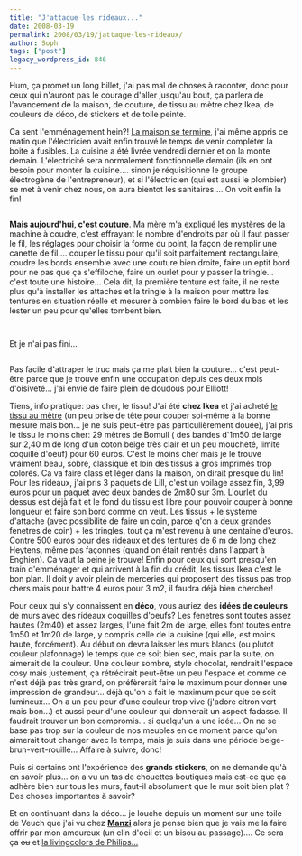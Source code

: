 ```yaml
---
title: "J'attaque les rideaux..."
date: 2008-03-19
permalink: 2008/03/19/jattaque-les-rideaux/
author: Soph
tags: ["post"]
legacy_wordpress_id: 846
---
```


Hum, ça promet un long billet, j'ai pas mal de choses à raconter, donc pour ceux qui n'auront pas le courage d'aller jusqu'au bout, ça parlera de l'avancement de la maison, de couture, de tissu au mètre chez Ikea, de couleurs de déco, de stickers et de toile peinte.

Ca sent l'emménagement hein?! [La maison se termine](http://www.flickr.com/photos/64k/sets/72157600246073982/), j'ai même appris ce matin que l'électricien avait enfin trouvé le temps de venir compléter la boite à fusibles. La cuisine a été livrée vendredi dernier et on la monte demain. L'électricité sera normalement fonctionnelle demain (ils en ont besoin pour monter la cuisine.... sinon je réquisitionne le groupe électrogène de l'entrepreneur), et si l'électricien (qui est aussi le plombier) se met à venir chez nous, on aura bientot les sanitaires.... On voit enfin la fin!

[<img src="https://64k.be/wp-content/uploads/2008/03/coudre.jpg" alt="" />](https://64k.be/wp-content/uploads/2008/03/coudre.jpg)

<!-- excerpt -->

__Mais aujourd'hui, c'est couture__. Ma mère m'a expliqué les mystères de la machine à coudre, c'est effrayant le nombre d'endroits par où il faut passer le fil, les réglages pour choisir la forme du point, la façon de remplir une canette de fil.... couper le tissu pour qu'il soit parfaitement rectangulaire, coudre les bords ensemble avec une couture bien droite, faire un eptit bord pour ne pas que ça s'effiloche, faire un ourlet pour y passer la tringle... c'est toute une histoire... Cela dit, la première tenture est faite, il ne reste plus qu'à installer les attaches et la tringle à la maison pour mettre les tentures en situation réelle et mesurer à combien faire le bord du bas et les lester un peu pour qu'elles tombent bien.

[<img src="https://64k.be/wp-content/uploads/2008/03/coudre2.jpg" alt="" />](https://64k.be/wp-content/uploads/2008/03/coudre2.jpg)

[<img src="https://64k.be/wp-content/uploads/2008/03/coudre3.jpg" alt="" />](https://64k.be/wp-content/uploads/2008/03/coudre3.jpg)

Et je n'ai pas fini...

[<img src="https://64k.be/wp-content/uploads/2008/03/coudre4.jpg" alt="" />](https://64k.be/wp-content/uploads/2008/03/coudre4.jpg)

Pas facile d'attraper le truc mais ça me plait bien la couture... c'est peut-être parce que je trouve enfin une occupation depuis ces deux mois d'oisiveté... j'ai envie de faire plein de doudous pour Elliott!

Tiens, info pratique: pas cher, le tissu! J'ai été __chez Ikea__ et j'ai acheté [le tissu au mètre](http://www.ikea.com/be/fr/catalog/categories/range/10374/10655/) (un peu prise de tête pour couper soi-même à la bonne mesure mais bon... je ne suis peut-être pas particulièrement douée), j'ai pris le tissu le moins cher: 29 mètres de Bomull ( des bandes d'1m50 de large sur 2,40 m de long d'un coton beige très clair et un peu moucheté, limite coquille d'oeuf) pour 60 euros. C'est le moins cher mais je le trouve vraiment beau, sobre, classique et loin des tissus à gros imprimés trop colorés. Ca va faire class et léger dans la maison, on dirait presque du lin! Pour les rideaux, j'ai pris 3 paquets de Lill, c'est un voilage assez fin, 3,99 euros pour un paquet avec deux bandes de 2m80 sur 3m. L'ourlet du dessus est déjà fait et le fond du tissu est libre pour pouvoir couper à bonne longueur et faire son bord comme on veut. Les tissus + le système d'attache (avec possibilité de faire un coin, parce q'on a deux grandes fenetres de coin) + les tringles, tout ça m'est revenu à une centaine d'euros. Contre 500 euros pour des rideaux et des tentures de 6 m de long chez Heytens, même pas façonnés (quand on était rentrés dans l'appart à Enghien). Ca vaut la peine je trouve! Enfin pour ceux qui sont presqu'en train d'emménager et qui arrivent à la fin du crédit, les tissus Ikea c'est le bon plan. Il doit y avoir plein de merceries qui proposent des tissus pas trop chers mais pour battre 4 euros pour 3 m2, il faudra déjà bien chercher!

Pour ceux qui s'y connaissent en __déco__, vous auriez des __idées de couleurs__ de murs avec des rideaux coquilles d'oeufs? Les fenetres sont toutes assez hautes (2m40) et assez larges, l'une fait 2m de large, elles font toutes entre 1m50 et 1m20 de large, y compris celle de la cuisine (qui elle, est moins haute, forcément). Au début on devra laisser les murs blancs (ou plutot couleur plafonnage) le temps que ce soit bien sec, mais par la suite, on aimerait de la couleur. Une couleur sombre, style chocolat, rendrait l'espace cosy mais justement, ça rétrécirait peut-être un peu l'espace et comme ce n'est déjà pas très grand, on préfèrerait faire le maximum pour donner une impression de grandeur... déjà qu'on a fait le maximum pour que ce soit lumineux... On a un peu peur d'une couleur trop vive (j'adore citron vert mais bon...) et aussi peur d'une couleur qui donnerait un aspect fadasse. Il faudrait trouver un bon compromis... si quelqu'un a une idée... On ne se base pas trop sur la couleur de nos meubles en ce moment parce qu'on aimerait tout changer avec le temps, mais je suis dans une période beige-brun-vert-rouille... Affaire à suivre, donc!

Puis si certains ont l'expérience des __grands stickers__, on ne demande qu'à en savoir plus... on a vu un tas de chouettes boutiques mais est-ce que ça adhère bien sur tous les murs, faut-il absolument que le mur soit bien plat ? Des choses importantes à savoir?

Et en continuant dans la déco... je louche depuis un moment sur une toile de Veuch que j'ai vu chez [__Manzi__](http://www.manzi.be/) alors je pense bien que je vais me la faire offrir par mon amoureux (un clin d'oeil et un bisou au passage).... Ce sera ça <span style="text-decoration: line-through;">ou</span> et [la livingcolors de Philips...](http://www.lighting.philips.com/microsite/living_colors/?lang=fr)
